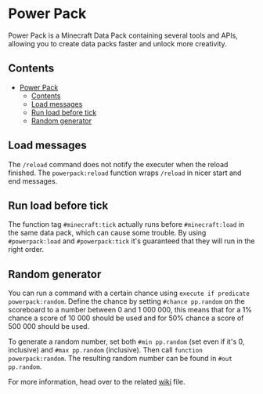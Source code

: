 # Power Pack
Power Pack is a Minecraft Data Pack containing several tools and APIs, allowing you to create data packs faster and unlock more creativity.

## Contents
- [Power Pack](#power-pack)
  - [Contents](#contents)
  - [Load messages](#load-messages)
  - [Run load before tick](#run-load-before-tick)
  - [Random generator](#random-generator)

## Load messages
The `/reload` command does not notify the executer when the reload finished. The `powerpack:reload` function wraps `/reload` in nicer start and end messages. 

## Run load before tick
The function tag `#minecraft:tick` actually runs before `#minecraft:load` in the same data pack, which can cause some trouble. By using `#powerpack:load` and `#powerpack:tick` it's guaranteed that they will run in the right order.

## Random generator
You can run a command with a certain chance using `execute if predicate powerpack:random`. Define the chance by setting `#chance pp.random` on the scoreboard to a number between 0 and 1 000 000, this means that for a 1% chance a score of 10 000 should be used and for 50% chance a score of 500 000 should be used.

To generate a random number, set both `#min pp.random` (set even if it's 0, inclusive) and `#max pp.random` (inclusive). Then call `function powerpack:random`. The resulting random number can be found in `#out pp.random`.

For more information, head over to the related [wiki](./wiki/Random.md) file.